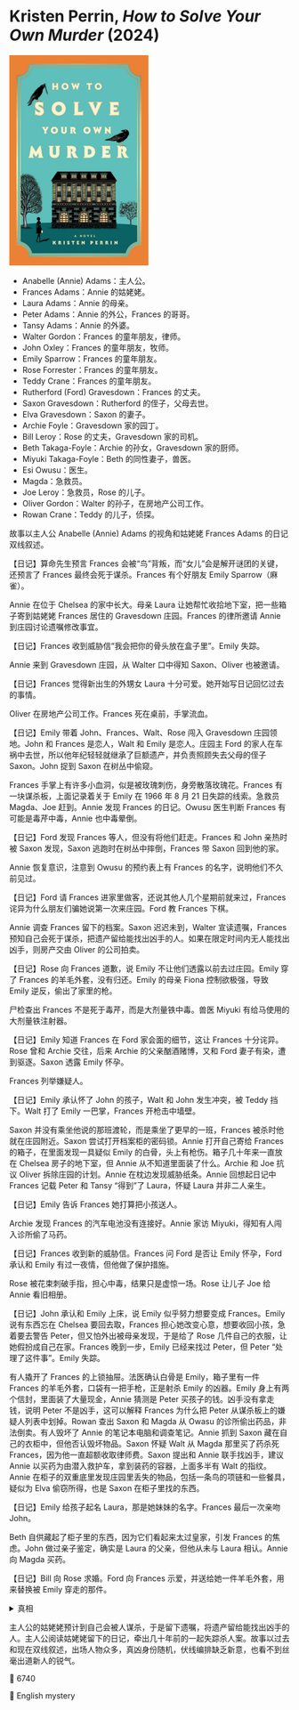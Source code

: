 # Kristen Perrin, <i>How to Solve Your Own Murder</i> (2024)

<img src=images/2024_cover.jpg width=250/>

* Anabelle (Annie) Adams：主人公。
* Frances Adams：Annie 的姑姥姥。
* Laura Adams：Annie 的母亲。
* Peter Adams：Annie 的外公，Frances 的哥哥。
* Tansy Adams：Annie 的外婆。
* Walter Gordon：Frances 的童年朋友，律师。
* John Oxley：Frances 的童年朋友，牧师。
* Emily Sparrow：Frances 的童年朋友。
* Rose Forrester：Frances 的童年朋友。
* Teddy Crane：Frances 的童年朋友。
* Rutherford (Ford) Gravesdown：Frances 的丈夫。
* Saxon Gravesdown：Rutherford 的侄子，父母去世。
* Elva Gravesdown：Saxon 的妻子。
* Archie Foyle：Gravesdown 家的园丁。
* Bill Leroy：Rose 的丈夫，Gravesdown 家的司机。
* Beth Takaga-Foyle：Archie 的孙女，Gravesdown 家的厨师。
* Miyuki Takaga-Foyle：Beth 的同性妻子，兽医。
* Esi Owusu：医生。
* Magda：急救员。
* Joe Leroy：急救员，Rose 的儿子。
* Oliver Gordon：Walter 的孙子，在房地产公司工作。
* Rowan Crane：Teddy 的儿子，侦探。

故事以主人公 Anabelle (Annie) Adams 的视角和姑姥姥 Frances Adams 的日记双线叙述。

【日记】算命先生预言 Frances 会被“鸟”背叛，而“女儿”会是解开谜团的关键，还预言了 Frances 最终会死于谋杀。Frances 有个好朋友 Emily Sparrow（麻雀）。

Annie 在位于 Chelsea 的家中长大。母亲 Laura 让她帮忙收拾地下室，把一些箱子寄到姑姥姥 Frances 居住的 Gravesdown 庄园。Frances 的律所邀请 Annie 到庄园讨论遗嘱修改事宜。

【日记】Frances 收到威胁信“我会把你的骨头放在盒子里”。Emily 失踪。

Annie 来到 Gravesdown 庄园，从 Walter 口中得知 Saxon、Oliver 也被邀请。

【日记】Frances 觉得新出生的外甥女 Laura 十分可爱。她开始写日记回忆过去的事情。

Oliver 在房地产公司工作。Frances 死在桌前，手掌流血。

【日记】Emily 带着 John、Frances、Walt、Rose 闯入 Gravesdown 庄园领地。John 和 Frances 是恋人，Walt 和 Emily 是恋人。庄园主 Ford 的家人在车祸中去世，所以他年纪轻轻就继承了巨额遗产，并负责照顾失去父母的侄子 Saxon。John 捉到 Saxon 在树丛中偷窥。

Frances 手掌上有许多小血洞，似是被玫瑰刺伤，身旁散落玫瑰花。Frances 有一块谋杀板，上面记录着关于 Emily 在 1966 年 8 月 21 日失踪的线索。急救员 Magda、Joe 赶到。Annie 发现 Frances 的日记。Owusu 医生判断 Frances 有可能是毒芹中毒，Annie 也中毒晕倒。

【日记】Ford 发现 Frances 等人，但没有将他们赶走。Frances 和 John 亲热时被 Saxon 发现，Saxon 逃跑时在树丛中摔倒，Frances 带 Saxon 回到他的家。

Annie 恢复意识，注意到 Owusu 的预约表上有 Frances 的名字，说明他们不久前见过。

【日记】Ford 请 Frances 进家里做客，还说其他人几个星期前就来过，Frances 诧异为什么朋友们骗她说第一次来庄园。Ford 教 Frances 下棋。

Annie 调查 Frances 留下的档案。Saxon 迟迟未到，Walter 宣读遗嘱，Frances 预知自己会死于谋杀，把遗产留给能找出凶手的人。如果在限定时间内无人能找出凶手，则房产交由 Oliver 的公司拍卖。

【日记】Rose 向 Frances 道歉，说 Emily 不让他们透露以前去过庄园。Emily 穿了 Frances 的羊毛外套，没有归还。Emily 的母亲 Fiona 控制欲极强，导致 Emily 逆反，偷出了家里的枪。

尸检查出 Frances 不是死于毒芹，而是大剂量铁中毒。兽医 Miyuki 有给马使用的大剂量铁注射器。

【日记】Emily 知道 Frances 在 Ford 家会面的细节，这让 Frances 十分诧异。Rose 曾和 Archie 交往，后来 Archie 的父亲酗酒赌博，又和 Ford 妻子有染，遭到驱逐。Saxon 透露 Emily 怀孕。

Frances 列举嫌疑人。

【日记】Emily 承认怀了 John 的孩子，Walt 和 John 发生冲突，被 Teddy 挡下。Walt 打了 Emily 一巴掌，Frances 开枪击中墙壁。

Saxon 并没有乘坐他说的那班渡轮，而是乘坐了更早的一班，Frances 被杀时他就在庄园附近。Saxon 尝试打开档案柜的密码锁。Annie 打开自己寄给 Frances 的箱子，在里面发现一具疑似 Emily 的白骨，头上有枪伤。箱子几十年来一直放在 Chelsea 房子的地下室，但 Annie 从不知道里面装了什么。Archie 和 Joe 抗议 Oliver 拆除庄园的计划。Annie 在枕边发现威胁纸条。Annie 回想起日记中 Frances 记载 Peter 和 Tansy “得到”了 Laura，怀疑 Laura 并非二人亲生。

【日记】Emily 告诉 Frances 她打算把小孩送人。

Archie 发现 Frances 的汽车电池没有连接好。Annie 家访 Miyuki，得知有人闯入诊所偷了马药。

【日记】Frances 收到新的威胁信。Frances 问 Ford 是否让 Emily 怀孕，Ford 承认和 Emily 有过一夜情，但他做了保护措施。

Rose 被花束刺破手指，担心中毒，结果只是虚惊一场。Rose 让儿子 Joe 给 Annie 看旧相册。

【日记】John 承认和 Emily 上床，说 Emily 似乎努力想要变成 Frances。Emily 说有东西忘在 Chelsea 要回去取，Frances 担心她改变心意，想要收回小孩，急着要去警告 Peter，但又怕外出被母亲发现，于是给了 Rose 几件自己的衣服，让她假扮成自己在家。Frances 晚到一步，Emily 已经来找过 Peter，但 Peter “处理了这件事”。Emily 失踪。

有人撬开了 Frances 的上锁抽屉。法医确认白骨是 Emily，箱子里有一件 Frances 的羊毛外套，口袋有一把手枪，正是射杀 Emily 的凶器。Emily 身上有两个信封，里面装了大量现金，Annie 猜测是 Peter 买孩子的钱。凶手没有拿走钱，说明 Peter 不是凶手，这可以解释 Frances 为什么把 Peter 从谋杀板上的嫌疑人列表中划掉。Rowan 查出 Saxon 和 Magda 从 Owasu 的诊所偷出药品，非法倒卖。有人毁坏了 Annie 的笔记本电脑和调查笔记。Annie 抓到 Saxon 藏在自己的衣柜中，但他否认毁坏物品。Saxon 怀疑 Walt 从 Magda 那里买了药杀死 Frances，因为他一直超额收取律师费。Saxon 提出和 Annie 联手找凶手，建议 Annie 以买药为由潜入救护车，拿到装药的容器，上面多半有 Walt 的指纹。Annie 在柜子的双重底里发现庄园里丢失的物品，包括一条鸟的项链和一些餐具，疑似为 Elva 偷窃所得，也是 Saxon 在柜子里找的东西。

【日记】Emily 给孩子起名 Laura，那是她妹妹的名字。Frances 最后一次亲吻 John。

Beth 自供藏起了柜子里的东西，因为它们看起来太过皇家，引发 Frances 的焦虑。John 做过亲子鉴定，确实是 Laura 的父亲，但他从未与 Laura 相认。Annie 向 Magda 买药。

【日记】Bill 向 Rose 求婚。Ford 向 Frances 示爱，并送给她一件羊毛外套，用来替换被 Emily 穿走的那件。

<details><summary>真相</summary>
Rose 说 Emily 一直想努力成为 Frances，但其实是 Rose 而不是 Emily 总是穿着 Frances 的衣服（伏线：Rose 家的旧相册）。Emily 失踪当天 Frances 给了 Rose 几件自己的冬装（伏线：让 Rose 扮成自己，以免被母亲发现），其中包括箱子里的那件羊毛外套。Rose 让 Bill 开车带她去了 Chelsea 的房子（伏线：Rose 说 Bill 可以随时开车带她出去），在地下室杀死 Emily，把尸体、羊毛外套、手枪藏进地下室的箱子。Emily 去找 Peter 只是为了拿回打字机。Chelsea 房子门口没地方停车，所以 Bill 停在很远的地方。

Frances 一看到箱子里的羊毛外套，便知道凶手是 Rose，她去找 Rose 确认，引发 Rose 精神崩溃，Joe 为了保护母亲杀死了 Frances。Joe 切断汽车电池（伏线），让 Frances 无法开车求助。Joe 谎称有人匿名将给 Frances 的花寄到了酒店，托 Elva 帮忙转送。Saxon 砸坏了 Annie 的电脑。
</details>

主人公的姑姥姥预计到自己会被人谋杀，于是留下遗嘱，将遗产留给能找出凶手的人。主人公阅读姑姥姥留下的日记，牵出几十年前的一起失踪杀人案。故事以过去和现在双线叙述，出场人物众多，真凶身份随机，伏线编排缺乏新意，也看不到丝毫出道新人的锐气。

:link: 6740

:file_folder: English mystery
